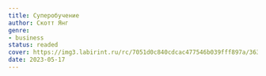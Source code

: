 ```yaml
---
title: Суперобучение
author: Скотт Янг
genre:
- business
status: readed
cover: https://img3.labirint.ru/rc/7051d0c840cdcac477546b039fff897a/363x561q80/books75/741123/cover.jpg?1583828707
date: 2023-05-17
---
```


